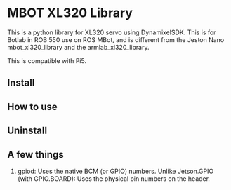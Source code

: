 # MBOT XL320 Library

This is a python library for XL320 servo using DynamixelSDK. This is for Botlab in ROB 550 use on ROS MBot, and is different from the Jeston Nano mbot_xl320_library and the armlab_xl320_library.

This is compatible with Pi5. 


## Install

## How to use

## Uninstall
## A few things
1. gpiod: Uses the native BCM (or GPIO) numbers. Unlike Jetson.GPIO (with GPIO.BOARD): Uses the physical pin numbers on the header.